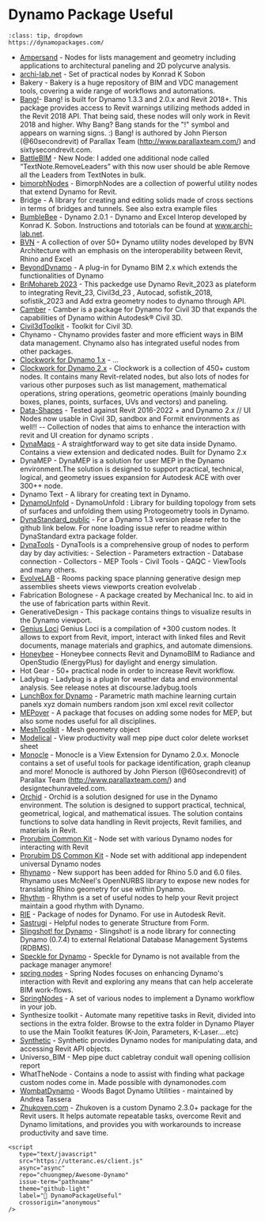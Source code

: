 
# Dynamo Package Useful

```{admonition} Dynamo Package Manager
:class: tip, dropdown
https://dynamopackages.com/
```

- [Ampersand](https://dynamonodes.com/category/ampersand/) - Nodes for lists management and geometry including applications to architectural paneling and 2D polycurve analysis.
- [archi-lab.net](https://archi-lab.net/) - Set of practical nodes by Konrad K Sobon
- Bakery - Bakery is a huge repository of BIM and VDC management tools, covering a wide range of workflows and automations. 
- [Bang!](https://github.com/johnpierson/BangForDynamo)- Bang! is built for Dynamo 1.3.3 and 2.0.x and Revit 2018+. This package provides access to Revit warnings utilizing methods added in the Revit 2018 API. That being said, these nodes will only work in Revit 2018 and higher. Why Bang? Bang stands for the "!" symbol and appears on warning signs. :) Bang! is authored by John Pierson (@60secondrevit) of Parallax Team (http://www.parallaxteam.com/) and sixtysecondrevit.com. 
- [BattleBIM](https://battlebim.blogspot.com/) -  New Node: I added one additional node called “TextNote.RemoveLeaders” with this now user should be able Remove all the Leaders from TextNotes in bulk.
- [bimorphNodes](https://bimorph.com/bimorph-nodes/) - BimorphNodes are a collection of powerful utility nodes that extend Dynamo for Revit.
- Bridge - A library for creating and editing solids made of cross sections in terms of bridges and tunnels. See also extra example files
- [BumbleBee](https://github.com/ksobon/Bumblebee) - Dynamo 2.0.1 - Dynamo and Excel Interop developed by Konrad K. Sobon. Instructions and totorials can be found at www.archi-lab.net. 
- [BVN](https://dynamonodes.com/category/bvn/) - A collection of over 50+ Dynamo utility nodes developed by BVN Architecture with an emphasis on the interoperability between Revit, Rhino and Excel
- [BeyondDynamo](https://github.com/JoelvanHerwaarden/BeyondDynamo2.X) - A plug-in for Dynamo BIM 2.x which extends the functionalities of Dynamo
- [BriMohareb 2023](https://forum.dynamobim.com/t/brimohareb-2023-package-for-revit2023-thread/84362) - This packedge use Dynamo Revit_2023 as plateform to integrating Revit_23, Civil3d_23 , Autocad, sofistik_2018, sofistik_2023 and Add extra geometry nodes to dynamo through API.
- [Camber](https://github.com/mzjensen/Camber) - Camber is a package for Dynamo for Civil 3D that expands the capabilities of Dynamo within Autodesk® Civil 3D.
- [Civil3dToolkit](https://github.com/paoloemilioserra/Civil3dToolkit) - Toolkit for Civil 3D. 
- Chynamo - Chynamo provides faster and more efficient ways in BIM data management. Chynamo also has integrated useful nodes from other packages.
- [Clockwork for Dynamo 1.x](https://github.com/andydandy74/ClockworkForDynamo) - ...
- [Clockwork for Dynamo 2.x](https://github.com/andydandy74/ClockworkForDynamo) - Clockwork is a collection of 450+ custom nodes. It contains many Revit-related nodes, but also lots of nodes for various other purposes such as list management, mathematical operations, string operations, geometric operations (mainly bounding boxes, planes, points, surfaces, UVs and vectors) and paneling.
- [Data-Shapes](https://data-shapes.io/) - Tested against Revit 2016-2022 + and Dynamo 2.x // UI Nodes now usable in Civil 3D, sandbox and Formit environments as well!! -- Collection of nodes that aims to enhance the interaction with revit and UI creation for dynamo scripts .
- [DynaMaps](https://dynamobim.org/dynamaps/) - A straightforward way to get site data inside Dynamo. Contains a view extension and dedicated nodes. Built for Dynamo 2.x 
- DynaMEP - DynaMEP is a solution for user MEP in the Dynamo environment.The solution is designed to support practical, technical, logical, and geometry issues expansion for Autodesk ACE with over 300++ node. 
- Dynamo Text - A library for creating text in Dynamo. 
- [DynamoUnfold](https://github.com/mjkkirschner/DynamoUnfold) - DynamoUnfold : Library for building topology from sets of surfaces and unfolding them using Protogeometry tools in Dynamo. 
- [DynaStandard_public](https://github.com/brencass/DynaStandard_public) - For a Dynamo 1.3 version please refer to the github link below. For none loading issue refer to readme within DynaStandard extra package folder.
- [DynaTools](https://github.com/cesarecaoduro/DynaTools) - DynaTools is a comprehensive group of nodes to perform day by day activities: - Selection - Parameters extraction - Database connection - Collectors - MEP Tools - Civil Tools - QAQC - ViewTools and many others. 
- [EvolveLAB](https://www.evolvelab.io/) - Rooms packing space planning generative design mep assemblies sheets views viewports creation evolvelab .
- Fabrication Bolognese - A package created by Mechanical Inc. to aid in the use of fabrication parts within Revit.
- GenerativeDesign - This package contains things to visualize results in the Dynamo viewport. 
- [Genius Loci](https://github.com/albandechasteigner/GeniusLociForDynamo) Genius Loci is a compilation of +300 custom nodes. It allows to export from Revit, import, interact with linked files and Revit documents, manage materials and graphics, and automate dimensions. 
- [Honeybee](https://www.ladybug.tools/honeybee.html) - Honeybee connects Revit and DynamoBIM to Radiance and OpenStudio (EnergyPlus) for daylight and energy simulation.
- Hot Gear - 50+ practical node in order to increase Revit workflow. 
- Ladybug - Ladybug is a plugin for weather data and environmental analysis. See release notes at discourse.ladybug.tools 
- [LunchBox for Dynamo](https://provingground.io/2018/08/09/lunchbox-for-dynamo-has-a-new-home/) - Parametric math machine learning curtain panels xyz domain numbers random json xml excel revit collector 
- [MEPover](https://dynamonodes.com/category/mepover/) - A package that focuses on adding some nodes for MEP, but also some nodes useful for all disciplines. 
- [MeshToolkit](https://github.com/DynamoDS/Dynamo/wiki/Dynamo-Mesh-Toolkit) - Mesh geometry object 
- [Modelical](https://www.modelical.com/en/landing/dynamo-package/) - View productivity wall mep pipe duct color delete workset sheet 
- [Monocle](https://github.com/johnpierson/MonocleForDynamo) - Monocle is a View Extension for Dynamo 2.0.x. Monocle contains a set of useful tools for package identification, graph cleanup and more! Monocle is authored by John Pierson (@60secondrevit) of Parallax Team (http://www.parallaxteam.com/) and designtechunraveled.com. 
- [Orchid](https://github.com/erfajo/OrchidForDynamo) - Orchid is a solution designed for use in the Dynamo environment. The solution is designed to support practical, technical, geometrical, logical, and mathematical issues. The solution contains functions to solve data handling in Revit projects, Revit families, and materials in Revit. 
- [Prorubim Common Kit](http://prorubim.com/en/tools/) - Node set with various Dynamo nodes for interacting with Revit 
- [Prorubim DS Common Kit](http://prorubim.com/en/tools/) - Node set with additional app independent universal Dynamo nodes 
- [Rhynamo](https://provingground.io/tools/rhynamo/) - New support has been added for Rhino 5.0 and 6.0 files. Rhynamo uses McNeel's OpenNURBS library to expose new nodes for translating Rhino geometry for use within Dynamo. 
- [Rhythm](https://github.com/johnpierson/RhythmForDynamo) - Rhythm is a set of useful nodes to help your Revit project maintain a good rhythm with Dynamo. 
- [RIE](https://github.com/andre-abotnes/RIE) - Package of nodes for Dynamo. For use in Autodesk Revit.
- [Sastrugi](https://sites.google.com/view/sastrugi/nodes) - Helpful nodes to generate Structure from Form. 
- [Slingshot! for Dynamo](http://wiki.theprovingground.org/slingshot-dynamo) - Slingshot! is a node library for connecting Dynamo (0.7.4) to external Relational Database Management Systems (RDBMS).
- [Speckle for Dynamo](https://speckle.guide/user/dynamo.html) - Speckle for Dynamo is not available from the package manager anymore! 
- [spring nodes](https://github.com/dimven/SpringNodes) - Spring Nodes focuses on enhancing Dynamo's interaction with Revit and exploring any means that can help accelerate BIM work-flows.
- [SpringNodes](https://github.com/dimven/SpringNodes) - A set of various nodes to implement a Dynamo workflow in your job.
- Synthesize toolkit - Automate many repetitive tasks in Revit, divided into sections in the extra folder. Browse to the extra folder in Dynamo Player to use the Main Toolkit features (K-Join, Parameters, K-Laser....etc) 
- [Synthetic](https://github.com/amcgoey/Synthetic) - Synthetic provides Dynamo nodes for manipulating data, and accessing Revit API objects.
- Universo_BIM - Mep pipe duct cabletray conduit wall opening collision report 
- WhatTheNode - Contains a node to assist with finding what package custom nodes come in. Made possible with dynamonodes.com 
- [WombatDynamo](https://www.revit.news/2017/08/free-wombat-dynamo-package-v1-3/) - Woods Bagot Dynamo Utilities - maintained by Andrea Tassera 
- [Zhukoven.com](https://zhukoven.com/) - Zhukoven is a custom Dynamo 2.3.0+ package for the Revit users. It helps automate repeatable tasks, overcome Revit and Dynamo limitations, and provides you with workarounds to increase productivity and save time. 


```{raw} html
<script
   type="text/javascript"
   src="https://utteranc.es/client.js"
   async="async"
   repo="chuongmep/Awesome-Dynamo"
   issue-term="pathname"
   theme="github-light"
   label="💬 DynamoPackageUseful"
   crossorigin="anonymous"
/>
```